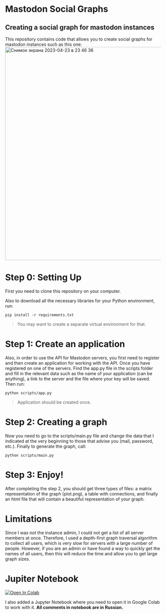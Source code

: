 # Mastodon Social Graphs
## Creating a social graph for mastodon instances
This repository contains code that allows you to create social graphs for mastodon instances such as this one:
<img width="691" alt="Снимок экрана 2023-04-23 в 23 46 36" src="https://user-images.githubusercontent.com/91324982/233857558-e86fc742-f562-4613-aec5-2ba3a5235d22.png">

# Step 0: Setting Up
First you need to clone this repository on your computer.

Also to download all the necessary libraries for your Python environment, run:
```
pip install -r requirements.txt
```
> You may want to create a separate virtual environment for that.

# Step 1: Create an application
Also, in order to use the API for Mastodon servers, you first need to register and then create an application for working with the API.
Once you have registered on one of the servers. Find the app.py file in the scripts folder and fill in the relevant data such as the name of your application (can be anything), a link to the server and the file where your key will be saved. Then run: 
```
python scripts/app.py
```
> Application should be created once.

# Step 2: Creating a graph

Now you need to go to the scripts/main.py file and change the data that I indicated at the very beginning to those that advise you (mail, password, etc.).
Finally to generate the graph, call:
```
python scripts/main.py
```

# Step 3: Enjoy!
After completing the step 2, you should get three types of files: a matrix representation of the graph (plot.png), a table with connections, and finally an html file that will contain a beautiful representation of your graph.

# Limitations
Since I was not the instance admin, I could not get a list of all server members at once. Therefore, I used a depth-first graph traversal algorithm to collect all users, which is very slow for servers with a large number of people. However, if you are an admin or have found a way to quickly get the names of all users, then this will reduce the time and allow you to get large graph sizes.

# Jupiter Notebook
<a target="_blank" href="https://colab.research.google.com/github/sula234/MastodonGraph/blob/main/mastodonGraphs.ipynb">
  <img src="https://colab.research.google.com/assets/colab-badge.svg" alt="Open In Colab"/>
</a>

I also added a Jupyter Notebook where you need to open it in Google Colab to work with it. **All comments in notebook are in Russian.**

